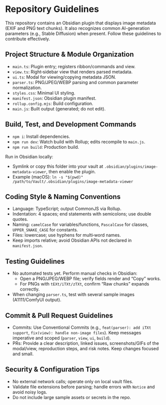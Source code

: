 # Repository Guidelines

This repository contains an Obsidian plugin that displays image metadata (EXIF and PNG text chunks). It also recognizes common AI-generation parameters (e.g., Stable Diffusion) when present. Follow these guidelines to contribute effectively.

## Project Structure & Module Organization
- `main.ts`: Plugin entry; registers ribbon/commands and view.
- `view.ts`: Right‑sidebar view that renders parsed metadata.
- `ui.ts`: Modal for viewing/copying metadata JSON.
- `parser.ts`: PNG/JPEG/WEBP parsing and common parameter normalization.
- `styles.css`: Minimal UI styling.
- `manifest.json`: Obsidian plugin manifest.
- `rollup.config.mjs`: Build configuration.
- `main.js`: Built output (generated; do not edit).

## Build, Test, and Development Commands
- `npm i`: Install dependencies.
- `npm run dev`: Watch build with Rollup; edits recompile to `main.js`.
- `npm run build`: Production build.

Run in Obsidian locally:
- Symlink or copy this folder into your vault at `.obsidian/plugins/image-metadata-viewer`, then enable the plugin.
- Example (macOS): `ln -s "$(pwd)" /path/to/Vault/.obsidian/plugins/image-metadata-viewer`

## Coding Style & Naming Conventions
- Language: TypeScript; output CommonJS via Rollup.
- Indentation: 4 spaces; end statements with semicolons; use double quotes.
- Naming: `camelCase` for variables/functions, `PascalCase` for classes, `UPPER_SNAKE_CASE` for constants.
- Files: lowercase; use hyphens for multi‑word names.
- Keep imports relative; avoid Obsidian APIs not declared in `manifest.json`.

## Testing Guidelines
- No automated tests yet. Perform manual checks in Obsidian:
  - Open a PNG/JPEG/WEBP file; verify fields render and “Copy” works.
  - For PNGs with `tEXt/iTXt/zTXt`, confirm “Raw chunks” expands correctly.
- When changing `parser.ts`, test with several sample images (A1111/ComfyUI output).

## Commit & Pull Request Guidelines
- Commits: Use Conventional Commits (e.g., `feat(parser): add iTXt support`, `fix(view): handle non-image files`). Keep messages imperative and scoped (`parser`, `view`, `ui`, `build`).
- PRs: Provide a clear description, linked issues, screenshots/GIFs of the modal/view, reproduction steps, and risk notes. Keep changes focused and small.

## Security & Configuration Tips
- No external network calls; operate only on local vault files.
- Validate file extensions before parsing; handle errors with `Notice` and avoid noisy logs.
- Do not include large sample assets or secrets in the repo.
